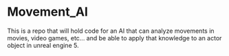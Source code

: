# Movement_AI
This is a repo that will hold code for an AI that can analyze movements in movies, video games, etc... and be able to apply that knowledge to an actor object in unreal engine 5. 
